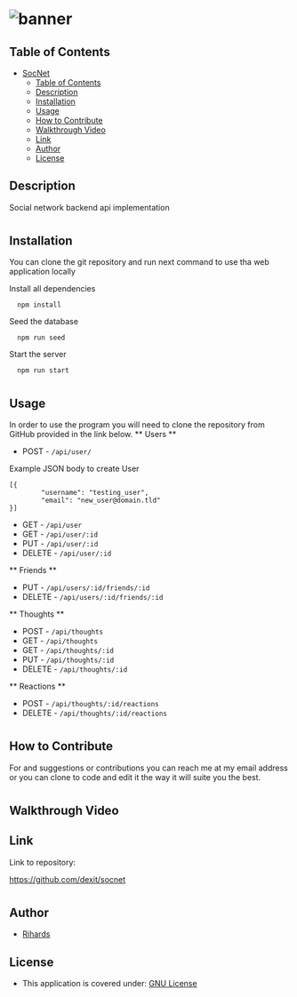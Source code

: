 # ![banner](https://github.com/dexit/SocNet/assets/6205151/9a330b57-3359-4cba-8f0b-b5d4375d2339)



## Table of Contents

- [SocNet](#socnet)
  - [Table of Contents](#table-of-contents)
  - [Description](#description)
  - [Installation](#installation)
  - [Usage](#usage)
  - [How to Contribute](#how-to-contribute)
  - [Walkthrough Video](#walkthrough-video)
  - [Link](#link)
  - [Author](#author)
  - [License](#license)

## Description
Social network backend api implementation
#
## Installation

You can clone the git repository and run next command to use tha web application locally

Install all dependencies

```
  npm install
```

Seed the database

```
  npm run seed
```

Start the server

```
  npm run start
```
#
## Usage
In order to use the program you will need to clone the repository from GitHub provided in the link below.
** Users **
- POST - ```/api/user/```
 
Example JSON body to create User
``` 
[{
		"username": "testing_user",
		"email": "new_user@domain.tld"
}]
 ```
- GET - ```/api/user```
- GET - ```/api/user/:id```
- PUT - ``` /api/user/:id ```
- DELETE - ``` /api/user/:id  ```
 
** Friends **
- PUT - ```/api/users/:id/friends/:id```
- DELETE - ```/api/users/:id/friends/:id```
 
** Thoughts **
- POST - ```/api/thoughts```
- GET - ```/api/thoughts```
- GET - ```/api/thoughts/:id```
- PUT - ```/api/thoughts/:id```
- DELETE - ```/api/thoughts/:id ```
 
** Reactions **
- POST - ```/api/thoughts/:id/reactions```
- DELETE -  ```/api/thoughts/:id/reactions```
#
## How to Contribute
For and suggestions or contributions you can reach me at my email address or you can clone to code and edit it the way it will suite you the best.
#
## Walkthrough Video



## Link
Link to repository:

https://github.com/dexit/socnet

#
## Author


- [Rihards](https://github.com/dexit)


## License

- This application is covered under: [GNU License](https://choosealicense.com/licenses/gnu-mit/)
